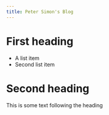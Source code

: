 ```yaml
---
title: Peter Simon's Blog
---
```


# First heading
* A list item
* Second list item

# Second heading
This is some text following the heading
